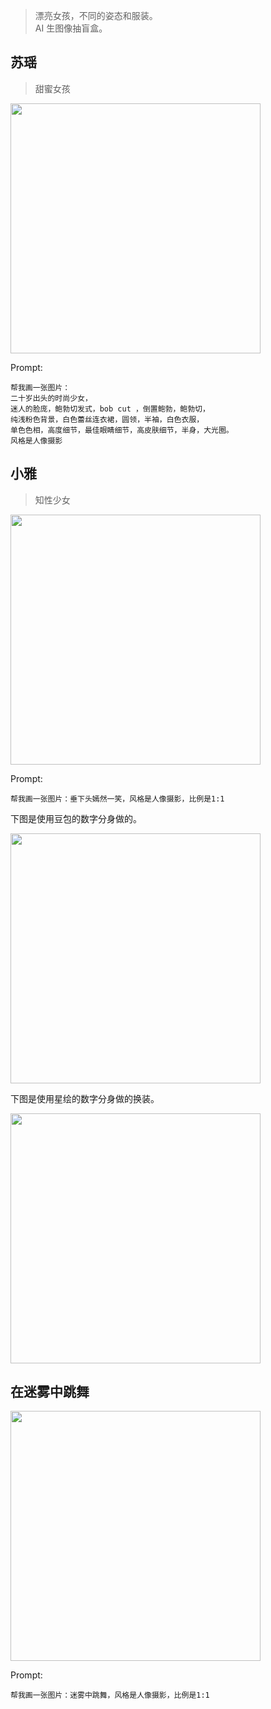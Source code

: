 > 漂亮女孩，不同的姿态和服装。  
> AI 生图像抽盲盒。

## 苏瑶
> 甜蜜女孩

<img src="/portrait-photography/suyao.png" width="400" />

Prompt:
<div class="code-wrap">

```
帮我画一张图片：
二十岁出头的时尚少女，
迷人的脸庞，鲍勃切发式，bob cut ，倒置鲍勃，鲍勃切，
纯浅粉色背景，白色蕾丝连衣裙，圆领，半袖，白色衣服，
单色色相，高度细节，最佳眼睛细节，高皮肤细节，半身，大光圈。
风格是人像摄影
```

</div>

## 小雅
> 知性少女

<img src="/portrait-photography/xiaoya.png" width="400" />

Prompt:
<div class="code-wrap">

```
帮我画一张图片：垂下头嫣然一笑，风格是人像摄影，比例是1:1
```

</div>

下图是使用豆包的数字分身做的。

<img src="/portrait-photography/xiaoya-in-diff-clothers-doubao.png" width="400" />

下图是使用星绘的数字分身做的换装。

<img src="/portrait-photography/xiaoya-in-diff-clothers.jpg" width="400" />

## 在迷雾中跳舞
<img src="/portrait-photography/dancing-in-smoke.png" width="400" />

<div class="code-wrap">

Prompt:
```
帮我画一张图片：迷雾中跳舞，风格是人像摄影，比例是1:1
```

</div>


